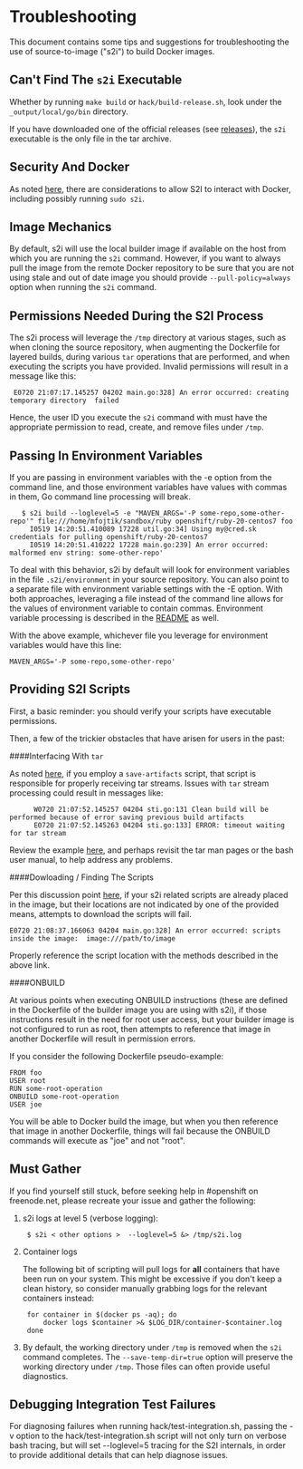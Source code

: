 
Troubleshooting
=================

This document contains some tips and suggestions for troubleshooting the use of source-to-image ("s2i") to build Docker images.

Can't Find The `s2i` Executable
--------------

Whether by  running `make build` or `hack/build-release.sh`, look under the `_output/local/go/bin` directory.

If you have downloaded one of the official releases (see [releases](https://github.com/openshift/source-to-image/releases)), the `s2i` executable is the only file in the tar archive.

Security And Docker
--------------

As noted [here](https://github.com/openshift/source-to-image/#security), there are considerations to allow S2I to interact with Docker, including possibly running `sudo s2i`.

Image Mechanics
--------------

By default, s2i will use the local builder image if available on the host from
which you are running the `s2i` command. However, if you want to always pull
the image from the remote Docker repository to be sure that you are not using
stale and out of date image you should provide `--pull-policy=always` option
when running the `s2i` command.

Permissions Needed During the S2I Process
--------------

The s2i process will leverage the `/tmp` directory at various stages, such as when cloning the source repository, when augmenting the Dockerfile for layered builds, during various `tar` operations that are performed, and when executing the scripts you have provided.  Invalid permissions will result in a message like this:

     E0720 21:07:17.145257 04202 main.go:328] An error occurred: creating temporary directory  failed

Hence, the user ID you execute the `s2i` command with must have the appropriate permission to read, create, and remove files under `/tmp`.

Passing In Environment Variables
--------------

If you are passing in environment variables with the -e option from the command line, and those environment variables have values with commas in them, Go command line processing will break.

       $ s2i build --loglevel=5 -e "MAVEN_ARGS='-P some-repo,some-other-repo'" file:///home/mfojtik/sandbox/ruby openshift/ruby-20-centos7 foo
       	 I0519 14:20:51.410089 17228 util.go:34] Using my@cred.sk credentials for pulling openshift/ruby-20-centos7
     	 I0519 14:20:51.410222 17228 main.go:239] An error occurred: malformed env string: some-other-repo'

To deal with this behavior, s2i by default will look for environment variables in the file `.s2i/environment` in your source repository.  You can also point to a separate file with environment variable settings with the -E option.
With both approaches, leveraging a file instead of the command line allows for the values of environment variable to contain commas.  Environment variable processing is described in the [README](https://github.com/openshift/source-to-image#anatomy-of-a-builder-image) as well.

With the above example, whichever file you leverage for environment variables would have this line:


```
MAVEN_ARGS='-P some-repo,some-other-repo'
```


Providing S2I Scripts
--------------

First, a basic reminder:  you should verify your scripts have executable permissions.

Then, a few of the trickier obstacles that have arisen for users in the past:

####Interfacing With `tar`

As noted [here](https://github.com/openshift/source-to-image/blob/master/docs/builder_image.md#save-artifacts), if you employ a `save-artifacts` script, that script is responsible for properly receiving tar streams.  Issues with `tar` stream processing could result in messages like:

	      W0720 21:07:52.145257 04204 sti.go:131 Clean build will be performed because of error saving previous build artifacts
	      E0720 21:07:52.145263 04204 sti.go:133] ERROR: timeout waiting for tar stream


Review the example [here](https://github.com/gabemontero/source-to-image/blob/master/docs/builder_image.md#save-artifacts), and perhaps revisit the tar man pages or the bash user manual, to help address any problems.


####Dowloading / Finding The Scripts

Per this discussion point  [here](https://github.com/openshift/source-to-image/blob/master/docs/builder_image.md#s2i-scripts), if your s2i related scripts are already placed in the image, but their locations are not indicated by one of the provided means, attempts to download the scripts will fail.

   	E0720 21:08:37.166063 04204 main.go:328] An error occurred: scripts inside the image:  image:///path/to/image

Properly reference the script location with the methods described in the above link.


####ONBUILD

At various points when executing ONBUILD instructions (these are defined in the Dockerfile of the builder image you are using with s2i), if those instructions result in the need for root user access, but your builder image is not configured to run as root,
then attempts to reference that image in another Dockerfile will result in permission errors.

If you consider the following Dockerfile pseudo-example:

```
FROM foo
USER root
RUN some-root-operation
ONBUILD some-root-operation
USER joe
```

You will be able to Docker build the image, but when you then reference that image in another Dockerfile, things will fail because the ONBUILD commands will execute as "joe" and not "root".

Must Gather
-----------
If you find yourself still stuck, before seeking help in #openshift on freenode.net, please recreate your issue and gather the following:

1. s2i logs at level 5 (verbose logging):

        $ s2i < other options >  --loglevel=5 &> /tmp/s2i.log

2. Container logs

    The following bit of scripting will pull logs for **all** containers that have been run on your system.  This might be excessive if you don't keep a clean history, so consider manually grabbing logs for the relevant containers instead:

        for container in $(docker ps -aq); do
            docker logs $container >& $LOG_DIR/container-$container.log
        done

3. By default, the working directory under `/tmp` is removed when the `s2i` command completes.  The `--save-temp-dir=true` option will preserve the working directory under `/tmp`.  Those files can often provide useful diagnostics.



Debugging Integration Test Failures
--------------

For diagnosing failures when running hack/test-integration.sh, passing the -v option to the hack/test-integration.sh script will not only turn on verbose bash tracing, but will set --loglevel=5 tracing for the S2I internals, in
order to provide additional details that can help diagnose issues.
